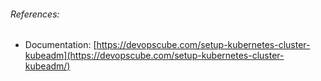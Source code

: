 ###### References:
- Documentation: [https://devopscube.com/setup-kubernetes-cluster-kubeadm](https://devopscube.com/setup-kubernetes-cluster-kubeadm/)